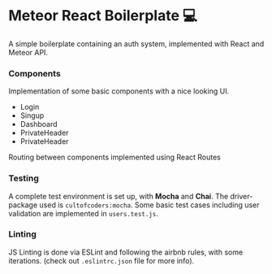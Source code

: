 # Meteor React Boilerplate 💻

  A simple boilerplate containing an auth system, implemented with React and Meteor API.



 ### Components
 Implementation of some basic components with a nice looking UI.
  * Login
  * Singup
  * Dashboard
  * PrivateHeader
  * PrivateHeader

 Routing between components implemented using React Routes

### Testing
A complete test environment is set up, with **Mocha** and **Chai**. The driver-package used is `cultofcoders:mocha`. Some basic test cases including user validation are implemented in `users.test.js`.

### Linting
JS Linting is done via ESLint and following the airbnb rules, with some iterations. (check out `.eslintrc.json` file for more info).
